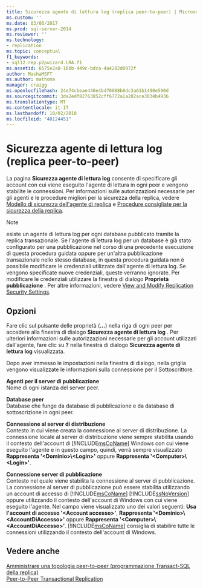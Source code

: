 ```yaml
---
title: Sicurezza agente di lettura log (replica peer-to-peer) | Microsoft Docs
ms.custom: ''
ms.date: 03/06/2017
ms.prod: sql-server-2014
ms.reviewer: ''
ms.technology:
- replication
ms.topic: conceptual
f1_keywords:
- sql12.rep.p2pwizard.LRA.f1
ms.assetid: 6575e2a8-16bb-449c-bdca-4a4202d0972f
author: MashaMSFT
ms.author: mathoma
manager: craigg
ms.openlocfilehash: 24e74cbeae446e4bd70088b0dc3a61b1490e590d
ms.sourcegitcommit: 3da2edf82763852cff6772a1a282ace3034b4936
ms.translationtype: MT
ms.contentlocale: it-IT
ms.lasthandoff: 10/02/2018
ms.locfileid: "48124451"
---
```

# <a name="log-reader-agent-security-peer-to-peer-replication"></a>Sicurezza agente di lettura log (replica peer-to-peer)
  La pagina **Sicurezza agente di lettura log** consente di specificare gli account con cui viene eseguito l'agente di lettura in ogni peer e vengono stabilite le connessioni. Per informazioni sulle autorizzazioni necessarie per gli agenti e le procedure migliori per la sicurezza della replica, vedere [Modello di sicurezza dell'agente di replica](security/replication-agent-security-model.md) e [Procedure consigliate per la sicurezza della replica](security/replication-security-best-practices.md).  
  
> [!NOTE]  
>  esiste un agente di lettura log per ogni database pubblicato tramite la replica transazionale. Se l'agente di lettura log per un database è già stato configurato per una pubblicazione nel corso di una precedente esecuzione di questa procedura guidata oppure per un'altra pubblicazione transazionale nello stesso database, in questa procedura guidata non è possibile modificare le credenziali utilizzate dall'agente di lettura log. Se vengono specificate nuove credenziali, queste verranno ignorate. Per modificare le credenziali utilizzare la finestra di dialogo **Proprietà pubblicazione** . Per altre informazioni, vedere [View and Modify Replication Security Settings](security/view-and-modify-replication-security-settings.md).  
  
## <a name="options"></a>Opzioni  
 Fare clic sul pulsante delle proprietà (**...**) nella riga di ogni peer per accedere alla finestra di dialogo **Sicurezza agente di lettura log** . Per ulteriori informazioni sulle autorizzazioni necessarie per gli account utilizzati dall'agente, fare clic su **?** nella finestra di dialogo **Sicurezza agente di lettura log** visualizzata.  
  
 Dopo aver immesso le impostazioni nella finestra di dialogo, nella griglia vengono visualizzate le informazioni sulla connessione per il Sottoscrittore.  
  
 **Agenti per il server di pubblicazione**  
 Nome di ogni istanza del server peer.  
  
 **Database peer**  
 Database che funge da database di pubblicazione e da database di sottoscrizione in ogni peer.  
  
 **Connessione al server di distribuzione**  
 Contesto in cui viene creata la connessione al server di distribuzione. La connessione locale al server di distribuzione viene sempre stabilita usando il contesto dell'account di [!INCLUDE[msCoName](../../includes/msconame-md.md)] Windows con cui viene eseguito l'agente e in questo campo, quindi, verrà sempre visualizzato **Rappresenta '\<Dominio>\\<Login\>'** oppure **Rappresenta '\<Computer>\\<Login\>'**.  
  
 **Connessione server di pubblicazione**  
 Contesto nel quale viene stabilita la connessione al server di pubblicazione. La connessione al server di pubblicazione può essere stabilita utilizzando un account di accesso di [!INCLUDE[msCoName](../../includes/msconame-md.md)] [!INCLUDE[ssNoVersion](../../includes/ssnoversion-md.md)] oppure utilizzando il contesto dell'account di Windows con cui viene eseguito l'agente. Nel campo viene visualizzato uno dei valori seguenti: **Usa l'account di accesso '\<Account accesso>'**, **Rappresenta '\<Dominio>\\<AccountDiAccesso\>'** oppure **Rappresenta '\<Computer>\\<AccountDiAccesso\>'**. [!INCLUDE[msCoName](../../includes/msconame-md.md)] consiglia di stabilire tutte le connessioni utilizzando il contesto dell'account di Windows.  
  
## <a name="see-also"></a>Vedere anche  
 [Amministrare una topologia peer-to-peer &#40;programmazione Transact-SQL della replica&#41;](administration/administer-a-peer-to-peer-topology-replication-transact-sql-programming.md)   
 [Peer-to-Peer Transactional Replication](transactional/peer-to-peer-transactional-replication.md)  
  
  
